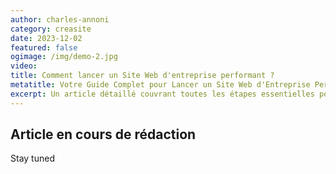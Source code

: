 ```yaml
---
author: charles-annoni
category: creasite
date: 2023-12-02
featured: false
ogimage: /img/demo-2.jpg
video:
title: Comment lancer un Site Web d'entreprise performant ?
metatitle: Votre Guide Complet pour Lancer un Site Web d'Entreprise Performant
excerpt: Un article détaillé couvrant toutes les étapes essentielles pour lancer un site web d'entreprise, depuis la conception jusqu'au déploiement.
---
```

## Article en cours de rédaction

Stay tuned